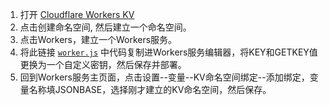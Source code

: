 1. 打开 [Cloudflare Workers KV](https://dash.cloudflare.com/workers/kv "Cloudflare Workers KV")
2. 点击创建命名空间, 然后建立一个命名空间。
3. 点击Workers，建立一个Workers服务。
4. 将此链接 <code>[worker.js](https://github.com/wy580477/CloudflareDB/blob/main/worker.js "worker.js")</code> 中代码复制进Workers服务编辑器，将KEY和GETKEY值更换为一个自定义密钥，然后保存并部署。
5. 回到Workers服务主页面，点击设置--变量--KV命名空间绑定--添加绑定，变量名称填JSONBASE，选择刚才建立的KV命名空间，然后保存。
